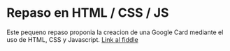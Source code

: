 # Repaso en HTML / CSS / JS
Este pequeno repaso proponia la creacion de una Google Card mediante el uso de HTML, CSS y Javascript.
[Link al fiddle](https://jsfiddle.net/lrojas94/zpez95sy/5/)
